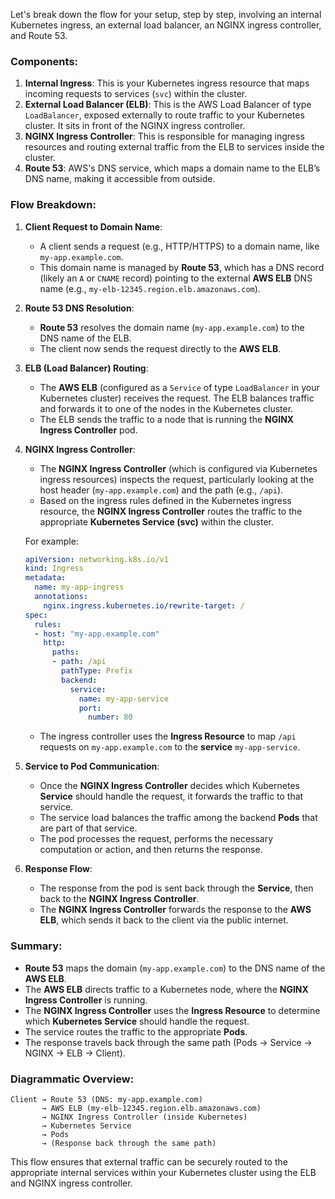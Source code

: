 Let's break down the flow for your setup, step by step, involving an internal Kubernetes ingress, an external load balancer, an NGINX ingress controller, and Route 53.

### Components:

1. **Internal Ingress**: This is your Kubernetes ingress resource that maps incoming requests to services (`svc`) within the cluster.
2. **External Load Balancer (ELB)**: This is the AWS Load Balancer of type `LoadBalancer`, exposed externally to route traffic to your Kubernetes cluster. It sits in front of the NGINX ingress controller.
3. **NGINX Ingress Controller**: This is responsible for managing ingress resources and routing external traffic from the ELB to services inside the cluster.
4. **Route 53**: AWS's DNS service, which maps a domain name to the ELB’s DNS name, making it accessible from outside.

### Flow Breakdown:

1. **Client Request to Domain Name**:
    - A client sends a request (e.g., HTTP/HTTPS) to a domain name, like `my-app.example.com`.
    - This domain name is managed by **Route 53**, which has a DNS record (likely an `A` or `CNAME` record) pointing to the external **AWS ELB** DNS name (e.g., `my-elb-12345.region.elb.amazonaws.com`).
2. **Route 53 DNS Resolution**:
    - **Route 53** resolves the domain name (`my-app.example.com`) to the DNS name of the ELB.
    - The client now sends the request directly to the **AWS ELB**.
3. **ELB (Load Balancer) Routing**:
    - The **AWS ELB** (configured as a `Service` of type `LoadBalancer` in your Kubernetes cluster) receives the request. The ELB balances traffic and forwards it to one of the nodes in the Kubernetes cluster.
    - The ELB sends the traffic to a node that is running the **NGINX Ingress Controller** pod.
4. **NGINX Ingress Controller**:
    - The **NGINX Ingress Controller** (which is configured via Kubernetes ingress resources) inspects the request, particularly looking at the host header (`my-app.example.com`) and the path (e.g., `/api`).
    - Based on the ingress rules defined in the Kubernetes ingress resource, the **NGINX Ingress Controller** routes the traffic to the appropriate **Kubernetes Service (svc)** within the cluster.

   For example:

    ```yaml
    apiVersion: networking.k8s.io/v1
    kind: Ingress
    metadata:
      name: my-app-ingress
      annotations:
        nginx.ingress.kubernetes.io/rewrite-target: /
    spec:
      rules:
      - host: "my-app.example.com"
        http:
          paths:
          - path: /api
            pathType: Prefix
            backend:
              service:
                name: my-app-service
                port:
                  number: 80
    
    ```

    - The ingress controller uses the **Ingress Resource** to map `/api` requests on `my-app.example.com` to the **service** `my-app-service`.
5. **Service to Pod Communication**:
    - Once the **NGINX Ingress Controller** decides which Kubernetes **Service** should handle the request, it forwards the traffic to that service.
    - The service load balances the traffic among the backend **Pods** that are part of that service.
    - The pod processes the request, performs the necessary computation or action, and then returns the response.
6. **Response Flow**:
    - The response from the pod is sent back through the **Service**, then back to the **NGINX Ingress Controller**.
    - The **NGINX Ingress Controller** forwards the response to the **AWS ELB**, which sends it back to the client via the public internet.

### Summary:

- **Route 53** maps the domain (`my-app.example.com`) to the DNS name of the **AWS ELB**.
- The **AWS ELB** directs traffic to a Kubernetes node, where the **NGINX Ingress Controller** is running.
- The **NGINX Ingress Controller** uses the **Ingress Resource** to determine which **Kubernetes Service** should handle the request.
- The service routes the traffic to the appropriate **Pods**.
- The response travels back through the same path (Pods → Service → NGINX → ELB → Client).

### Diagrammatic Overview:

```
Client → Route 53 (DNS: my-app.example.com)
       → AWS ELB (my-elb-12345.region.elb.amazonaws.com)
       → NGINX Ingress Controller (inside Kubernetes)
       → Kubernetes Service
       → Pods
       → (Response back through the same path)

```

This flow ensures that external traffic can be securely routed to the appropriate internal services within your Kubernetes cluster using the ELB and NGINX ingress controller.